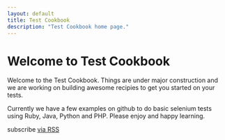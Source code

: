 ```yaml
---
layout: default
title: Test Cookbook
description: "Test Cookbook home page."
---
```


# Welcome to Test Cookbook

Welcome to the Test Cookbook.  Things are under major construction and we are working on building awesome recipies to get you started on your tests.

Currently we have a few examples on github to do basic selenium tests using Ruby, Java, Python and PHP.  Please enjoy and happy learning.

<p class="rss-subscribe">subscribe <a href="{{ "/feed.xml" | prepend: site.baseurl }}">via RSS</a></p>
